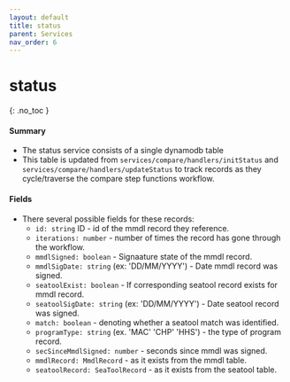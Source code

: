 ```yaml
---
layout: default
title: status
parent: Services
nav_order: 6
---
```


# status

{: .no_toc }

#### Summary

- The status service consists of a single dynamodb table
- This table is updated from `services/compare/handlers/initStatus` and `services/compare/handlers/updateStatus` to track records as they cycle/traverse the compare step functions workflow. 

#### Fields
- There several possible fields for these records:
  - `id: string` ID - id of the mmdl record they reference. 
  - `iterations: number` - number of times the record has gone through the workflow.
  - `mmdlSigned: boolean` - Signaature state of the mmdl record.
  - `mmdlSigDate: string` (ex: 'DD/MM/YYYY') - Date mmdl record was signed.
  - `seatoolExist: boolean` - If corresponding seatool record exists for mmdl record.
  - `seatoolSigDate: string` (ex: 'DD/MM/YYYY') - Date seatool record was signed.
  - `match: boolean` - denoting whether a seatool match was identified.
  - `programType: string` (ex. 'MAC' 'CHP' 'HHS') - the type of program record.
  - `secSinceMmdlSigned: number` - seconds since mmdl was signed.
  - `mmdlRecord: MmdlRecord` - as it exists from the mmdl table.
  - `seatoolRecord: SeaToolRecord` - as it exists from the seatool table.

